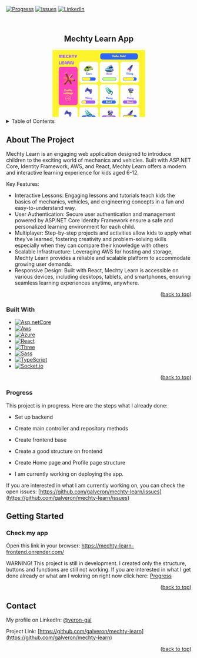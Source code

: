 <a name="readme-top"></a>

[![Progress][progress-shield]][progress-url]
[![Issues][issues-shield]][issues-url]
[![LinkedIn][linkedin-shield]][linkedin-url]



<!-- PROJECT LOGO -->
<br />
<div align="center">
  <h2 align="center">Mechty Learn App</h2>
  <a href="https://github.com/galveron/mechty-learn">
    <img src="images/mechty-learn.png" alt="Screenshot" width="50%" height="50%">
  </a>
</div>

<!-- TABLE OF CONTENTS -->
<details>
  <summary>Table of Contents</summary>
  <ol>
    <li>
      <a href="#about-the-project">About The Project</a>
      <ul>
        <li><a href="#built-with">Built With</a></li>
        <li><a href="#progress">Progress</a></li>
      </ul>
    </li>
    <li>
      <a href="#getting-started">Getting Started</a>
      <ul>
        <li><a href="#app">Check my app</a></li>
      </ul>
    </li>
    <li><a href="#contact">Contact</a></li>
  </ol>
</details>



<!-- ABOUT THE PROJECT -->
## About The Project

Mechty Learn is an engaging web application designed to introduce children to the exciting world of mechanics and vehicles. Built with ASP.NET Core, Identity Framework, AWS, and React, Mechty Learn offers a modern and interactive learning experience for kids aged 6-12.

Key Features:

* Interactive Lessons: Engaging lessons and tutorials teach kids the basics of mechanics, vehicles, and engineering concepts in a fun and easy-to-understand way.
* User Authentication: Secure user authentication and management powered by ASP.NET Core Identity Framework ensure a safe and personalized learning environment for each child.
* Multiplayer: Step-by-step projects and activities allow kids to apply what they've learned, fostering creativity and problem-solving skills especially when they can compare their knowledge with others
* Scalable Infrastructure: Leveraging AWS for hosting and storage, Mechty Learn provides a reliable and scalable platform to accommodate growing user demands.
* Responsive Design: Built with React, Mechty Learn is accessible on various devices, including desktops, tablets, and smartphones, ensuring seamless learning experiences anytime, anywhere.

<p align="right">(<a href="#readme-top">back to top</a>)</p>

### Built With

* [![Asp.netCore][Asp.netCore]][Asp.netCore-url]
* [![Aws][Aws]][Aws-url]
* [![Azure][Azure]][Azure-url]
* [![React][React.js]][React-url]
* [![Three][Three.js]][Three.js-url]
* [![Sass][Sass]][Sass-url]
* [![TypeScript][TypeScript]][TypeScript-url]
* [![Socket.io][Socket.io]][Socket.io-url]

<p align="right">(<a href="#readme-top">back to top</a>)</p>

<a name="progress"></a>
### Progress

This project is in progress. Here are the steps what I already done:

* Set up backend
* Create main controller and repository methods

* Create frontend base
* Create a good structure on frontend
* Create Home page and Profile page structure

* I am currently working on deploying the app. 

If you are interested in what I am currently working on, you can check the open issues: 
[https://github.com/galveron/mechty-learn/issues](https://github.com/galveron/mechty-learn/issues)

<a name="getting-started"></a>
<!-- GETTING STARTED -->
## Getting Started

<a name="app"></a>
### Check my app

Open this link in your browser: https://mechty-learn-frontend.onrender.com/

   WARNING!
   This project is still in development. I created only the structure, buttons and functions are still not working.
   If you are interested in what I get done already or what am I wokring on right now click here:
    <a href="#progress">Progress</a>
   
<p align="right">(<a href="#readme-top">back to top</a>)</p>


<!-- CONTACT -->
## Contact

My profile on LinkedIn: [@veron-gal](www.linkedin.com/in/veron-gal)

Project Link: [https://github.com/galveron/mechty-learn](https://github.com/galveron/mechty-learn)

<p align="right">(<a href="#readme-top">back to top</a>)</p>




<!-- MARKDOWN LINKS & IMAGES -->
[progress-shield]: https://img.shields.io/badge/In-Progress-8B0000.svg?style=for-the-badge
[progress-url]: https://github.com/galveron/mechty-learn/blob/main/README.md#progress
[issues-shield]: https://img.shields.io/github/issues/galveron/mechty-learn.svg?style=for-the-badge
[issues-url]: https://github.com/galveron/mechty-learn/issues
[linkedin-shield]: https://img.shields.io/badge/-LinkedIn-black.svg?style=for-the-badge&logo=linkedin&colorB=0096FF
[linkedin-url]: https://linkedin.com/in/veron-gal
[product-screenshot]: images/mecthy-screenshot.png
[Asp.netCore]: https://img.shields.io/badge/ASP.NET_Core-512BD4?style=for-the-badge&logo=.net&logoColor=white
[Asp.netCore-url]: https://dotnet.microsoft.com/en-us/apps/aspnet
[Aws]:https://img.shields.io/badge/aws-232F3E?style=for-the-badge&logo=amazonaws&logoColor=white
[Aws-url]:https://aws.amazon.com/?nc2=h_lg
[Azure]:https://img.shields.io/badge/Microsoft_Azure-0078D4?style=for-the-badge&logo=microsoftazure&logoColor=white
[Azure-url]: https://azure.microsoft.com/en-us/free/search/?ef_id=_k_Cj0KCQjw_qexBhCoARIsAFgBlesj4zlpsF7CRNapEj4KFOyaQQQK_h9AJYF9m3mRFpVk_VZLzcc9OXcaAu0YEALw_wcB_k_&OCID=AIDcmmip7xznjm_SEM__k_Cj0KCQjw_qexBhCoARIsAFgBlesj4zlpsF7CRNapEj4KFOyaQQQK_h9AJYF9m3mRFpVk_VZLzcc9OXcaAu0YEALw_wcB_k_&gad_source=1&gclid=Cj0KCQjw_qexBhCoARIsAFgBlesj4zlpsF7CRNapEj4KFOyaQQQK_h9AJYF9m3mRFpVk_VZLzcc9OXcaAu0YEALw_wcB
[React.js]: https://img.shields.io/badge/React-20232A?style=for-the-badge&logo=react&logoColor=61DAFB
[React-url]: https://reactjs.org/
[Three.js]: https://img.shields.io/badge/THREE.js-000000?style=for-the-badge&logo=threedotjs&logoColor=61DAFB
[Three.js-url]: https://threejs.org/
[TypeScript]: https://img.shields.io/badge/typescript-3178C6?style=for-the-badge&logo=typescript&logoColor=white
[TypeScript-url]: https://www.typescriptlang.org/
[Sass]: https://img.shields.io/badge/sass-CC6699?style=for-the-badge&logo=sass&logoColor=white
[Sass-url]: https://sass-lang.com/
[Socket.io]: https://img.shields.io/badge/Socket.io-010101?style=for-the-badge&logo=socketdotio&logoColor=white
[Socket.io-url]: https://socket.io/
